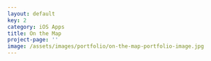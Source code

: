 ```yaml
---
layout: default
key: 2
category: iOS Apps
title: On the Map
project-page: ''
image: /assets/images/portfolio/on-the-map-portfolio-image.jpg
---
```

